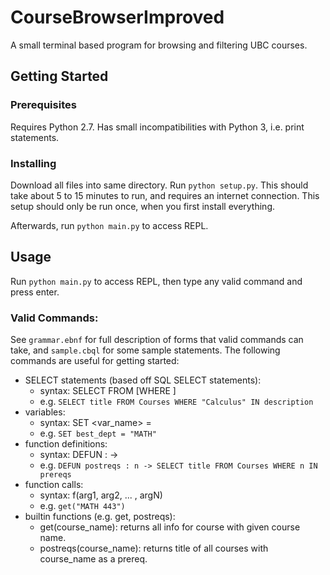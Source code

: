 # CourseBrowserImproved
A small terminal based program for browsing and filtering UBC courses.
## Getting Started
### Prerequisites
Requires Python 2.7. Has small incompatibilities with Python 3, i.e. print statements.
### Installing
Download all files into same directory. Run `python setup.py`. 
This should take about 5 to 15 minutes to run, and requires an internet connection.
This setup should only be run once, when you first install everything.

Afterwards, run `python main.py` to access REPL.
## Usage
Run `python main.py` to access REPL, then type any valid command and press enter.
### Valid Commands: 
See `grammar.ebnf` for full description of forms that valid commands can take, and `sample.cbql` for some sample statements.
The following commands are useful for getting started:
* SELECT statements (based off SQL SELECT statements):
    - syntax: SELECT <fields> FROM <db> [WHERE <cond>]
    - e.g. `SELECT title FROM Courses WHERE "Calculus" IN description`
* variables:
    - syntax: SET <var_name> = <val>
    - e.g. `SET best_dept = "MATH"`
* function definitions:
    - syntax: DEFUN <name> : <params> -> <body>
    - e.g. `DEFUN postreqs : n -> SELECT title FROM Courses WHERE n IN prereqs`
* function calls:
    - syntax: f(arg1, arg2, ... , argN)
    - e.g. `get("MATH 443")`
* builtin functions (e.g. get, postreqs):
   - get(course_name): returns all info for course with given course name.
   - postreqs(course_name): returns title of all courses with course_name as a prereq.
